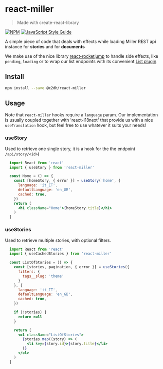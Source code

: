# react-miller

> Made with create-react-library

[![NPM](https://img.shields.io/npm/v/react-miller.svg)](https://www.npmjs.com/package/react-miller) [![JavaScript Style Guide](https://img.shields.io/badge/code_style-standard-brightgreen.svg)](https://standardjs.com)

A simple piece of code that deals with effects while loading Miller REST api instance for **stories** and for **documents**

We make use of the nice library [react-rocketjump](https://inmagik.github.io/react-rocketjump/docs/quickstart) to handle side effects, like `pending`, `loading` or to wrap our list endpoints with its convenient [List plugin](https://inmagik.github.io/react-rocketjump/docs/plugin-list).

## Install

```bash
npm install --save @c2dh/react-miller
```


## Usage
Note that `react-miller` hooks require a `language` param. Our implementation is usually coupled together with 'react-i18next' that provide us with a nice `useTranslation`
hook, but feel free to use whatever it suits your needs!

### useStory
Used to retrieve one single story, it is a hook for the the endpoint `/api/story/<id>`)

```jsx
  import React from 'react'
  import { useStory } from 'react-miller'

  const Home = () => {
    const [homeStory, { error }] = useStory('home', {
      language: 'it_IT',
      defaultLanguage: 'en_GB',
      cached: true,
    })
    return (
      <h1 className="Home">{homeStory.title}</h1>
    )
  }

```

### useStories
Used to retrieve multiple stories, with optional filters.

```jsx
  import React from 'react'
  import { useCachedStories } from 'react-miller'

  const ListOfStories = () => {
    const [stories, pagination, { error }] = useStories({
      filters: {
        tags__slug: 'theme'
      }
    }, {
      language: 'it_IT',
      defaultLanguage: 'en_GB',
      cached: true,
    })

    if (!stories) {
      return null
    }

    return (
      <ol className="ListOfStories">
        {stories.map((story) => (
          <li key={story.id}>{story.title}</li>
        )}
      </ol>
    )
  }
